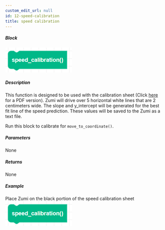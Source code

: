 ```yaml
---
custom_edit_url: null
id: 12-speed-calibration
title: speed calibration
---
```


##### Block

![speed calibration block image](speed_calibration.png)

##### Description

This function is designed to be used with the calibration sheet (Click [here](https://learn.robolink.com/wp-content/uploads/2021/06/calibration.pdf) for a PDF version). Zumi will drive over 5 horizontal white lines that are 2 centimeters wide. The slope and y_intercept will be generated for the best fit line of the speed prediction. These values will be saved to the Zumi as a text file.

Run this block to calibrate for ```move_to_coordinate()```.

##### Parameters

None 

##### Returns

None

##### Example

Place Zumi on the black portion of the speed calibration sheet
![speed calibration example](speed_calibration.png)
